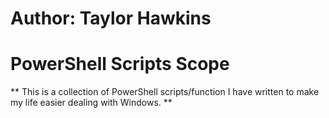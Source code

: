 # Author: Taylor Hawkins
# PowerShell Scripts Scope
** This is a collection of PowerShell scripts/function I have written to make my life easier dealing with Windows. **
